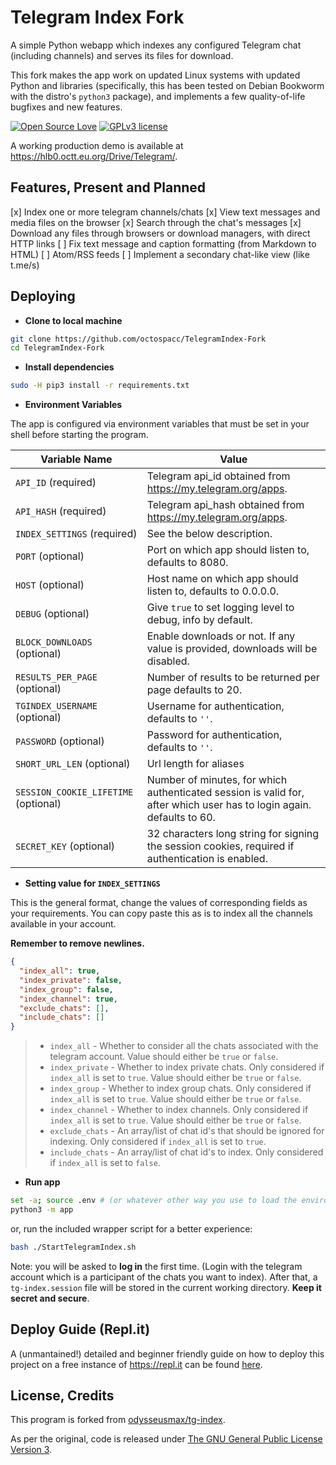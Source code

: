 # Telegram Index Fork

A simple Python webapp which indexes any configured Telegram chat (including channels) and serves its files for download.

This fork makes the app work on updated Linux systems with updated Python and libraries (specifically, this has been tested on Debian Bookworm with the distro's `python3` package), and implements a few quality-of-life bugfixes and new features.

[![Open Source Love](https://badges.frapsoft.com/os/v1/open-source.png?v=103)](.) [![GPLv3 license](https://img.shields.io/badge/License-GPLv3-blue.svg)](LICENSE)

A working production demo is available at <https://hlb0.octt.eu.org/Drive/Telegram/>.

## Features, Present and Planned

[x] Index one or more telegram channels/chats
[x] View text messages and media files on the browser
[x] Search through the chat's messages
[x] Download any files through browsers or download managers, with direct HTTP links
[ ] Fix text message and caption formatting (from Markdown to HTML)
[ ] Atom/RSS feeds
[ ] Implement a secondary chat-like view (like t.me/s)

## Deploying

- **Clone to local machine**

```sh
git clone https://github.com/octospacc/TelegramIndex-Fork
cd TelegramIndex-Fork
```

- **Install dependencies**

```sh
sudo -H pip3 install -r requirements.txt
```

- **Environment Variables**

The app is configured via environment variables that must be set in your shell before starting the program.

| Variable Name                        | Value                                                                                                                 |
| ------------------------------------ | --------------------------------------------------------------------------------------------------------------------- |
| `API_ID` (required)                  | Telegram api_id obtained from <https://my.telegram.org/apps>.                                                         |
| `API_HASH` (required)                | Telegram api_hash obtained from <https://my.telegram.org/apps>.                                                       |
| `INDEX_SETTINGS` (required)          | See the below description.                                                                                            |
| `PORT` (optional)                    | Port on which app should listen to, defaults to 8080.                                                                 |
| `HOST` (optional)                    | Host name on which app should listen to, defaults to 0.0.0.0.                                                         |
| `DEBUG` (optional)                   | Give `true` to set logging level to debug, info by default.                                                           |
| `BLOCK_DOWNLOADS` (optional)         | Enable downloads or not. If any value is provided, downloads will be disabled.                                        |
| `RESULTS_PER_PAGE` (optional)        | Number of results to be returned per page defaults to 20.                                                             |
| `TGINDEX_USERNAME` (optional)        | Username for authentication, defaults to `''`.                                                                        |
| `PASSWORD` (optional)                | Password for authentication, defaults to `''`.                                                                        |
| `SHORT_URL_LEN` (optional)           | Url length for aliases                                                                                                |
| `SESSION_COOKIE_LIFETIME` (optional) | Number of minutes, for which authenticated session is valid for, after which user has to login again. defaults to 60. |
| `SECRET_KEY` (optional)              | 32 characters long string for signing the session cookies, required if authentication is enabled.                     |

- **Setting value for `INDEX_SETTINGS`**

This is the general format, change the values of corresponding fields as your requirements. You can copy paste this as is to index all the channels available in your account.

**Remember to remove newlines.**

```json
{
  "index_all": true,
  "index_private": false,
  "index_group": false,
  "index_channel": true,
  "exclude_chats": [],
  "include_chats": []
}
```

> - `index_all` - Whether to consider all the chats associated with the telegram account. Value should either be `true` or `false`.
> - `index_private` - Whether to index private chats. Only considered if `index_all` is set to `true`. Value should either be `true` or `false`.
> - `index_group` - Whether to index group chats. Only considered if `index_all` is set to `true`. Value should either be `true` or `false`.
> - `index_channel` - Whether to index channels. Only considered if `index_all` is set to `true`. Value should either be `true` or `false`.
> - `exclude_chats` - An array/list of chat id's that should be ignored for indexing. Only considered if `index_all` is set to `true`.
> - `include_chats` - An array/list of chat id's to index. Only considered if `index_all` is set to `false`.

- **Run app**

```bash
set -a; source .env # (or whatever other way you use to load the environment variables)
python3 -m app
```

or, run the included wrapper script for a better experience:

```bash
bash ./StartTelegramIndex.sh
```

Note: you will be asked to **log in** the first time. (Login with the telegram account which is a participant of the chats you want to index).
After that, a `tg-index.session` file will be stored in the current working directory. **Keep it secret and secure**.

## Deploy Guide (Repl.it)

A (unmantained!) detailed and beginner friendly guide on how to deploy this project on a free instance of <https://repl.it> can be found [here](./repl-config/replit-deploy-guide.md).

## License, Credits

This program is forked from [odysseusmax/tg-index](https://github.com/odysseusmax/tg-index).

As per the original, code is released under [The GNU General Public License Version 3](LICENSE).
